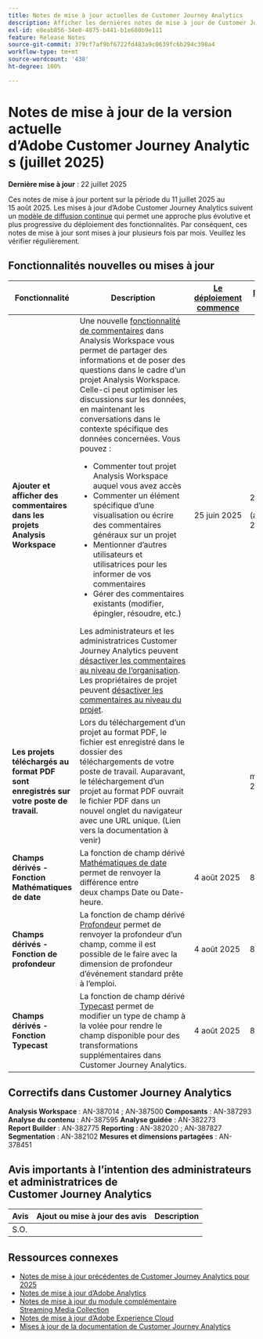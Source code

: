 ```yaml
---
title: Notes de mise à jour actuelles de Customer Journey Analytics
description: Afficher les dernières notes de mise à jour de Customer Journey Analytics
exl-id: e8eab856-34e0-4875-b441-b1e680b9e111
feature: Release Notes
source-git-commit: 379cf7af9bf6722fd483a9c0639fc6b294c398a4
workflow-type: tm+mt
source-wordcount: '438'
ht-degree: 100%

---
```


# Notes de mise à jour de la version actuelle d’Adobe Customer Journey Analytics (juillet 2025)

**Dernière mise à jour** : 22 juillet 2025


Ces notes de mise à jour portent sur la période du 11 juillet 2025 au 15 août 2025. Les mises à jour d’Adobe Customer Journey Analytics suivent un [modèle de diffusion continue](releases.md) qui permet une approche plus évolutive et plus progressive du déploiement des fonctionnalités. Par conséquent, ces notes de mise à jour sont mises à jour plusieurs fois par mois. Veuillez les vérifier régulièrement.

## Fonctionnalités nouvelles ou mises à jour

| Fonctionnalité | Description | [Le déploiement commence](releases.md) | [Disponibilité générale](releases.md) |
| ----------- | ---------- | ------- | ---- |
| **Ajouter et afficher des commentaires dans les projets Analysis Workspace** | Une nouvelle [fonctionnalité de commentaires](https://experienceleague.adobe.com/fr/docs/analytics-platform/using/cja-workspace/build-workspace-project/comment-projects) dans Analysis Workspace vous permet de partager des informations et de poser des questions dans le cadre d’un projet Analysis Workspace. Celle-ci peut optimiser les discussions sur les données, en maintenant les conversations dans le contexte spécifique des données concernées. Vous pouvez : <ul><li>Commenter tout projet Analysis Workspace auquel vous avez accès</li><li>Commenter un élément spécifique d’une visualisation ou écrire des commentaires généraux sur un projet</li><li>Mentionner d’autres utilisateurs et utilisatrices pour les informer de vos commentaires</li><li>Gérer des commentaires existants (modifier, épingler, résoudre, etc.)</li></ul>Les administrateurs et les administratrices Customer Journey Analytics peuvent [désactiver les commentaires au niveau de l’organisation](https://experienceleague.adobe.com/fr/docs/analytics-platform/using/cja-workspace/user-preferences#ims-organization-preferences). Les propriétaires de projet peuvent [désactiver les commentaires au niveau du projet](https://experienceleague.adobe.com/fr/docs/analytics-platform/using/cja-workspace/build-workspace-project/create-projects). | 25 juin 2025 | 22 juillet 2025 <p>(auparavant le 29 mai 2025)</p> |
| **Les projets téléchargés au format PDF sont enregistrés sur votre poste de travail.** | Lors du téléchargement d’un projet au format PDF, le fichier est enregistré dans le dossier des téléchargements de votre poste de travail. Auparavant, le téléchargement d’un projet au format PDF ouvrait le fichier PDF dans un nouvel onglet du navigateur avec une URL unique. (Lien vers la documentation à venir) | | mardi 25 août 2025 |
| **Champs dérivés - Fonction Mathématiques de date** | La fonction de champ dérivé [Mathématiques de date](/help/data-views/derived-fields/derived-fields.md#date-math) permet de renvoyer la différence entre deux champs Date ou Date-heure. | 4 août 2025 | 8 août 2025 |
| **Champs dérivés - Fonction de profondeur** | La fonction de champ dérivé [Profondeur](/help/data-views/derived-fields/derived-fields.md#depth) permet de renvoyer la profondeur d’un champ, comme il est possible de le faire avec la dimension de profondeur d’événement standard prête à l’emploi. | 4 août 2025 | 8 août 2025 |
| **Champs dérivés - Fonction Typecast** | La fonction de champ dérivé [Typecast](/help/data-views/derived-fields/derived-fields.md#typecast) permet de modifier un type de champ à la volée pour rendre le champ disponible pour des transformations supplémentaires dans Customer Journey Analytics. | 4 août 2025 | 8 août 2025 |

## Correctifs dans Customer Journey Analytics

**Analysis Workspace** : AN-387014 ; AN-387500
**Composants** : AN-387293
**Analyse du contenu** : AN-387595
**Analyse guidée** : AN-382273
**Report Builder** : AN-382775
**Reporting** : AN-382020 ; AN-387827
**Segmentation** : AN-382102
**Mesures et dimensions partagées** : AN-378451


## Avis importants à l’intention des administrateurs et administratrices de Customer Journey Analytics

| Avis | Ajout ou mise à jour des avis | Description |
| --- | --- | --- |
| S.O. | | |

## Ressources connexes

* [Notes de mise à jour précédentes de Customer Journey Analytics pour 2025](/help/release-notes/2025.md)
* [Notes de mise à jour d’Adobe Analytics](https://experienceleague.adobe.com/docs/analytics/release-notes/latest.html?lang=fr)
* [Notes de mise à jour du module complémentaire Streaming Media Collection](https://experienceleague.adobe.com/docs/media-analytics/using/additional-resources/release-notes.html?lang=fr)
* [Notes de mise à jour d’Adobe Experience Cloud](https://experienceleague.adobe.com/docs/release-notes/experience-cloud/current.html?lang=fr)
* [Mises à jour de la documentation de Customer Journey Analytics](/help/release-notes/doc-changes.md)

